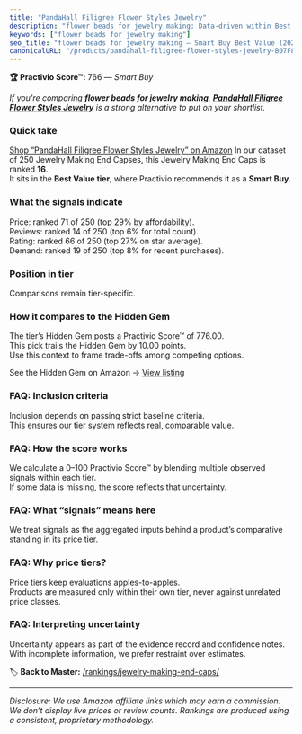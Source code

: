 ```yaml
---
title: "PandaHall Filigree Flower Styles Jewelry"
description: "flower beads for jewelry making: Data-driven within Best Value ranking using the Practivio Score™. Positioned by quality, value, demand, findability, momentum."
keywords: ["flower beads for jewelry making"]
seo_title: "flower beads for jewelry making — Smart Buy Best Value (2025)"
canonicalURL: "/products/pandahall-filigree-flower-styles-jewelry-B07F8352M9/"
---
```


**🏆 Practivio Score™:** 766 — _Smart Buy_


*If you're comparing **flower beads for jewelry making**, **[PandaHall Filigree Flower Styles Jewelry](https://www.amazon.com/dp/B07F8352M9?tag=practivio-20)** is a strong alternative to put on your shortlist.*
### Quick take
[Shop “PandaHall Filigree Flower Styles Jewelry” on Amazon](https://www.amazon.com/dp/B07F8352M9?tag=practivio-20)
In our dataset of 250 Jewelry Making End Capses, this Jewelry Making End Caps is ranked **16**.  
It sits in the **Best Value tier**, where Practivio recommends it as a **Smart Buy**.

### What the signals indicate
Price: ranked 71 of 250 (top 29% by affordability).  
Reviews: ranked 14 of 250 (top 6% for total count).  
Rating: ranked 66 of 250 (top 27% on star average).  
Demand: ranked 19 of 250 (top 8% for recent purchases).

### Position in tier
Comparisons remain tier-specific.

### How it compares to the Hidden Gem
The tier’s Hidden Gem posts a Practivio Score™ of 776.00.  
This pick trails the Hidden Gem by 10.00 points.  
Use this context to frame trade-offs among competing options.  

See the Hidden Gem on Amazon → [View listing](https://www.amazon.com/dp/B01HMUU2Y4?tag=practivio-20)

### FAQ: Inclusion criteria
Inclusion depends on passing strict baseline criteria.  
This ensures our tier system reflects real, comparable value.

### FAQ: How the score works
We calculate a 0–100 Practivio Score™ by blending multiple observed signals within each tier.  
If some data is missing, the score reflects that uncertainty.

### FAQ: What “signals” means here
We treat signals as the aggregated inputs behind a product’s comparative standing in its price tier.

### FAQ: Why price tiers?
Price tiers keep evaluations apples-to-apples.  
Products are measured only within their own tier, never against unrelated price classes.

### FAQ: Interpreting uncertainty
Uncertainty appears as part of the evidence record and confidence notes.  
With incomplete information, we prefer restraint over estimates.


🏷️ **Back to Master:** [/rankings/jewelry-making-end-caps/](/rankings/jewelry-making-end-caps/)

---
_Disclosure: We use Amazon affiliate links which may earn a commission. We don’t display live prices or review counts. Rankings are produced using a consistent, proprietary methodology._
